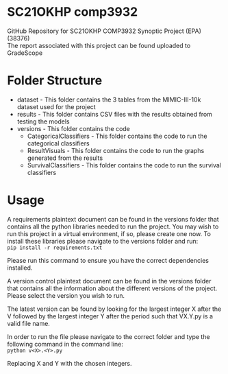 # SC21OKHP comp3932  
GitHub Repository for SC21OKHP COMP3932 Synoptic Project (EPA) (38376)  
The report associated with this project can be found uploaded to GradeScope
  
# Folder Structure  
* dataset - This folder contains the 3 tables from the MIMIC-III-10k dataset used for the project  
* results - This folder contains CSV files with the results obtained from testing the models  
* versions - This folder contains the code  
  *  CategoricalClassifiers - This folder contains the code to run the categorical classifiers  
  *  ResultVisuals - This folder contains the code to run the graphs generated from the results  
  *  SurvivalClassifiers - This folder contains the code to run the survival classifiers  

# Usage
A requirements plaintext document can be found in the versions folder that contains all the python libraries needed to run the project. You may wish to run this project in a virtual environment, if so, please create one now. To install these libraries please navigate to the versions folder and run:  
```pip install -r requirements.txt```  

Please run this command to ensure you have the correct dependencies installed.  
  
A version control plaintext document can be found in the versions folder that contains all the information about the different versions of the project. Please select the version you wish to run.  
  
The latest version can be found by looking for the largest integer X after the V followed by the largest integer Y after the period such that VX.Y.py is a valid file name.  
  
In order to run the file please navigate to the correct folder and type the following command in the command line:  
```python v<X>.<Y>.py```

Replacing X and Y with the chosen integers.  
